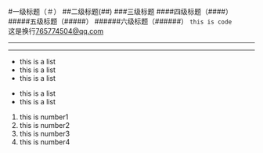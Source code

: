 #一级标题（＃）
##二级标题(##)
###三级标题
####四级标题（####）
#####五级标题（#####）
######六级标题（######）
`this is code`  
这是换行<765774504@qq.com>  
******  
-----  
* this is a list
* this is a list
* this is a list
- this is a list
- this is a list
1. this is number1
2. this is number2
3. this is number3
4. this is number4



